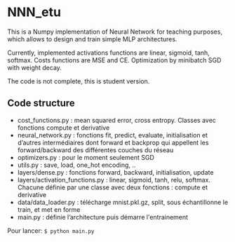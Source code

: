 # NNN_etu

This is a Numpy implementation of Neural Network for teaching purposes, which allows to design and train simple MLP           architectures.
 
Currently, implemented activations functions are linear, sigmoid, tanh, softmax. Costs functions are MSE and CE.              Optimization by minibatch SGD with weight decay.
 
The code is not complete, this is student version.
 
 ## Code structure

- cost_functions.py : mean squared error, cross entropy. Classes avec fonctions compute et derivative
- neural_network.py : fonctions fit, predict, evaluate, initialisation et d’autres intermédiaires dont forward et backprop qui appellent les forward/backward des différentes couches du réseau
- optimizers.py : pour le moment seulement SGD
- utils.py : save, load, one_hot encoding, ..
- layers/dense.py : fonctions forward, backward, initialisation, update 
- layers/activation_functions.py : linear, sigmoid, tanh, relu, softmax. Chacune définie par une classe avec deux fonctions : compute et derivative
- data/data_loader.py : télécharge mnist.pkl.gz, split, sous échantillonne le train, et met en forme
- main.py : définie l’architecture puis démarre l'entrainement

Pour lancer: `$ python main.py`


